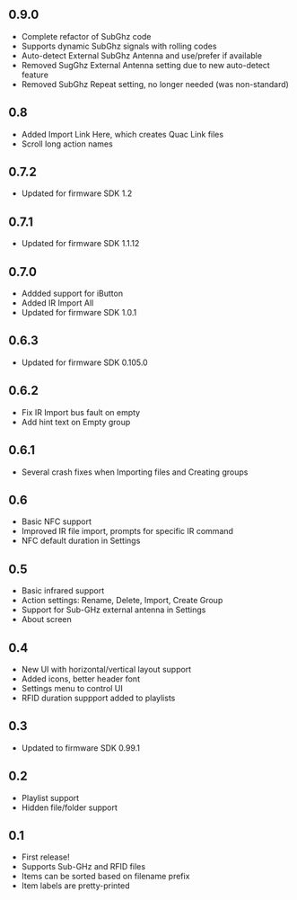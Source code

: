 ## 0.9.0

- Complete refactor of SubGhz code
- Supports dynamic SubGhz signals with rolling codes
- Auto-detect External SubGhz Antenna and use/prefer if available
- Removed SugGhz External Antenna setting due to new auto-detect feature
- Removed SubGhz Repeat setting, no longer needed (was non-standard)

## 0.8

- Added Import Link Here, which creates Quac Link files
- Scroll long action names

## 0.7.2

- Updated for firmware SDK 1.2

## 0.7.1

- Updated for firmware SDK 1.1.12

## 0.7.0

- Addded support for iButton
- Added IR Import All
- Updated for firmware SDK 1.0.1

## 0.6.3

- Updated for firmware SDK 0.105.0

## 0.6.2

- Fix IR Import bus fault on empty
- Add hint text on Empty group

## 0.6.1

- Several crash fixes when Importing files and Creating groups

## 0.6

- Basic NFC support
- Improved IR file import, prompts for specific IR command
- NFC default duration in Settings

## 0.5

- Basic infrared support
- Action settings: Rename, Delete, Import, Create Group
- Support for Sub-GHz external antenna in Settings
- About screen

## 0.4

- New UI with horizontal/vertical layout support
- Added icons, better header font
- Settings menu to control UI
- RFID duration suppport added to playlists

## 0.3

- Updated to firmware SDK 0.99.1

## 0.2

- Playlist support
- Hidden file/folder support

## 0.1

- First release!
- Supports Sub-GHz and RFID files
- Items can be sorted based on filename prefix
- Item labels are pretty-printed

